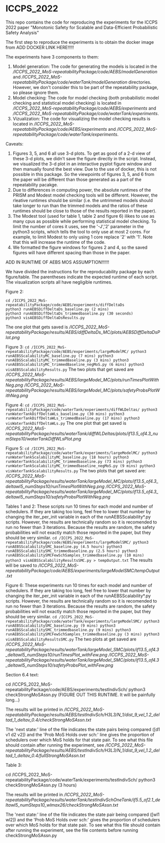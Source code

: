 # ICCPS_2022


This repo contains the code for reproducing the experiments for the ICCPS 2022 paper "Monotonic Safety for
Scalable and Data-Efficient Probabilistic Safety Analysis"



The first step to reproduce the experiments is to obtain the docker image from ADD DOCKER LINK HERE!!!!!


The experiments have 3 components to them:
1) Model generation: The code for generating the models is located in the */ICCPS_2022_MoS-repeatabilityPackage/code/AEBS/modelGeneration* and */ICCPS_2022_MoS-repeatabilityPackage/code/waterTank/modelGeneration* directories. However, we don't consider this to be part of the repeatability package, so please ignore them.
2) Model checking: The code for model checking (both probabilistic model checking and statistical model checking) is located in */ICCPS_2022_MoS-repeatabilityPackage/code/AEBS/experiments* and */ICCPS_2022_MoS-repeatabilityPackage/code/waterTank/experiments*.
3) Vizualization: The code for visualizing the model checking results is located in */ICCPS_2022_MoS-repeatabilityPackage/code/AEBS/experiments* and */ICCPS_2022_MoS-repeatabilityPackage/code/waterTank/experiments*.



Caveats: 
1) Figures 3, 5, and 6 all use 3-d plots. To get as good of a 2-d view of these 3-d plots, we didn't save the figure directly in the script. Instead, we visualized the 3-d plot in an interactive pyplot figure window and then manually found the best view. Due to the use of docker, this is not possible in this package. So the viewpoints of figures 3, 5, and 6 from the paper will be different than those generated as a part of the repeatability pacakge.
2) Due to differences in computing power, the absolute runtimes of the PRISM and Modest model checking tools will be different. However, the rleative runtimes should be similar (i.e. the untrimmed models should take longer to run than the trimmed models and the ratios of these runtimes should be close to those of the results reported in the paper).
3) The Modest tool (used for table 1, table 2 and figure 6) ilikes to use as many cpus as possible while performing statistical model checking. To limit the number of cores it uses, see the '-J','2' parameter in the python3 scripts, which tells the tool to only use at most 2 cores. For example, to limit Modest to only using 1 core replace '2' with '1'. Note that this will increase the runtime of the code.
4) We formatted the figure windows for figures 2 and 4, so the saved figures will have different spacing than those in the paper.


ADD IN RUNTIME OF AEBS MOS ASSUMPTION!!!!!!

We have divided the instructions for the reproducability package by each figure/table. The parentheses indicate the expected runtime of each script. The visualization scripts all have negligible runtimes.

Figure 2:
```
cd /ICCPS_2022_MoS-repeatabilityPackage/code/AEBS/experiments/diffDeltaDs
python3 runAEBSDiffDeltaDs_baseline.py (2 mins)
python3 runAEBSDiffDeltaDs_trimmedbaseline.py (30 seconds)
python3 visAEBSDiffDeltaDsResults.py
```

The one plot that gets saved is
*/ICCPS_2022_MoS-repeatabilityPackage/results/AEBS/diffDeltaDs_MC/plots/AEBSDiffDeltaDsPlot.png*


Figure 3:
`
cd /ICCPS_2022_MoS-repeatabilityPackage/code/AEBS/experiments/largeModelMC/
python3 runAEBSScalabilityMC_baseline.py (7 mins)
python3 runAEBSScalabilityMC_trimmedBaseline.py (3 mins)
python3 runAEBSScalabilityMC_trimmedBaseline_negMoS.py (6 mins)
python3 visAEBSScalabilityResults.py
`
The two plots that get saved are
*/ICCPS_2022_MoS-repeatabilityPackage/results/AEBS/largeModel_MC/plots/runTimesPlotWithNeg.png*
*/ICCPS_2022_MoS-repeatabilityPackage/results/AEBS/largeModel_MC/plots/safetyProbsPlotWithNeg.png*

Figure 4:
`
cd /ICCPS_2022_MoS-repeatabilityPackage/code/waterTank/experiments/diffWLDeltas/
python3 runWaterTankDiffDeltaWLs_baseline.py (30 mins)
python3 runWaterTankDiffDeltaWLs_trimmedBaseline.py (17 mins)
python3 visWaterTankDiffDeltaWLs.py
`
The one plot that get saved is
*/ICCPS_2022_MoS-repeatabilityPackage/results/waterTank/diffWLDeltas/plots/if13.5_of4.3_numSteps10/waterTankDiffWLsPlot.png*


Figure 5:
`
cd /ICCPS_2022_MoS-repeatabilityPackage/code/waterTank/experiments/largeModelMC/
python3 runWaterTankScalabilityMC_baseline.py (18 hours)
python3 runWaterTankScalabilityMC_trimmedbaseline.py (73 mins)
python3 runWaterTankScalabilityMC_trimmedbaseline_negMoS.py (9 mins)
python3 visWaterTankScalabilityResults.py
`
The two plots that get saved are:
*/ICCPS_2022_MoS-repeatabilityPackage/results/waterTank/largeModel_MC/plots/if13.5_of4.3_deltawl5_numSteps10/runTimesPlotWithNeg.png*
*/ICCPS_2022_MoS-repeatabilityPackage/results/waterTank/largeModel_MC/plots/if13.5_of4.3_deltawl5_numSteps10/safetyProbsPlotWithNeg.png*

Tables 1 and 2:
These scripts run 10 times for each model and number of schedulers. If they are taking too long, feel free to lower that number by changing the iter_per_init variable in each of the runAEBSScalability*.py scripts. However, the results are technically random so it is recomended to run no fewer than 3 iterations. Because the results are random, the safety probabilities will not exactly match those reported in the paper, but they should be very similar.
`
cd /ICCPS_2022_MoS-repeatabilityPackage/code/AEBS/experiments/largeModelSMC/
python3 runAEBSScalabilitySMC_baseline.py (4.5 hours)
python3 runAEBSScalabilitySMC_trimmedbaseline.py (2.5 hours)
python3 runAEBSScalabilitySMCFewSchSamples_trimmedbaseline.py (10 mins)
python3 visAEBSScalabilityResultsSMC.py > tempOutput.txt
`
The results will be saved to
*/ICCPS_2022_MoS-repeatabilityPackage/code/AEBS/experiments/largeModelSMC/tempOutput.txt*

Figure 6:
These experiments run 10 times for each model and number of schedulers. If they are taking too long, feel free to lower that number by changing the iter_per_init variable in each of the runAEBSScalability*.py scripts. However, the results are technically random so it is recomended to run no fewer than 3 iterations. Because the results are random, the safety probabilities will not exactly match those reported in the paper, but they should be very similar.
`
cd /ICCPS_2022_MoS-repeatabilityPackage/code/waterTank/experiments/largeModelSMC/
python3 runAEBSScalabilitySMC_baseline.py (9 mins)
python3 runAEBSScalabilitySMC_trimmedbaseline.py (9 mins)
python3 runAEBSScalabilitySMCFewSchSamples_trimmedbaseline.py (3 mins)
python3 visAEBSScalabilityResultsSMC.py
`
The two plots at get saved are
*/ICCPS_2022_MoS-repeatabilityPackage/results/waterTank/largeModel_SMC/plots/if13.5_of4.3_deltawl5_numSteps10/runTimesPlot_withFew.png*
*/ICCPS_2022_MoS-repeatabilityPackage/results/waterTank/largeModel_SMC/plots/if13.5_of4.3_deltawl5_numSteps10/safetyProbsPlot_withFew.png*

Section 6.4 text:

cd /ICCPS_2022_MoS-repeatabilityPackage/code/AEBS/experiments/testIndivSch/
python3 checkStrongMoSAssn.py (FIGURE OUT THIS RUNTIME. It will be painfully long...)

The results will be printed in 
*/ICCPS_2022_MoS-repeatabilityPackage/results/AEBS/testIndivSch/H3L3/N_1/dist_9_vel_1.2_deltad_1_deltav_0.4/checkStrongMoSAssn.txt*

The 'next state:' line of the file indicates the state pairs being compared ([d1 v1 d2 v2]) and the 'Prob MoS Holds over sch:' line gives the proportion of schedulers over which MoS holds for that state pair. To see what this file should contain after running the experiment, see
*/ICCPS_2022_MoS-repeatabilityPackage/results/AEBS/testIndivSch/H3L3/N_1/dist_9_vel_1.2_deltad_1_deltav_0.4/fullStrongMoSAssn.txt*


Table 3:

cd /ICCPS_2022_MoS-repeatabilityPackage/code/waterTank/experiments/testIndivSch/
python3 checkStrongMoSAssn.py (3 hours)

The results will be printed in */ICCPS_2022_MoS-repeatabilityPackage/results/waterTank/testIndivSchOneTank/if5.5_of2.1_deltawl5_numSteps10_wlmax26/checkStrongMoSAssn.txt*

The 'next state:' line of the file indicates the state pair being compared ([wl1 wl2]) and the 'Prob MoS Holds over sch:' gives the proportion of schedulers over which MoS holds for that state pair. To see what this file should contain after running the experiment, see the file contents before running checkStrongMoSAssn.py

